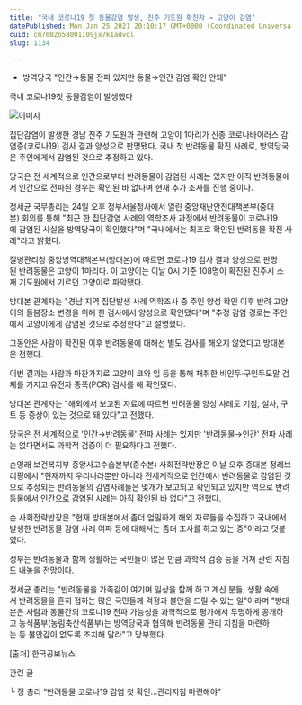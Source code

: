 ```yaml
---
title: "국내 코로나19 첫 동물감염 발생, 진주 기도원 확진자 → 고양이 감염"
datePublished: Mon Jan 25 2021 20:10:17 GMT+0000 (Coordinated Universal Time)
cuid: cm7002o58001i09jx7k1advql
slug: 1134

---
```



- 방역당국 "인간→동물 전파 있지만 동물→인간 감염 확인 안돼"

국내 코로나19첫 동물감염이 발생했다

![이미지](https://cdn.hashnode.com/res/hashnode/image/upload/v1739249209586/ff939bf5-db1c-46b0-ae07-52dabce872a7.jpeg)

집단감염이 발생한 경남 진주 기도원과 관련해 고양이 1마리가 신종 코로나바이러스 감염증(코로나19) 검사 결과 양성으로 판명됐다. 국내 첫 반려동물 확진 사례로, 방역당국은 주인에게서 감염된 것으로 추정하고 있다.

당국은 전 세계적으로 인간으로부터 반려동물이 감염된 사례는 있지만 아직 반려동물에서 인간으로 전파된 경우는 확인된 바 없다며 현재 추가 조사를 진행 중이다.

정세균 국무총리는 24일 오후 정부서울청사에서 열린 중앙재난안전대책본부(중대본) 회의를 통해 "최근 한 집단감염 사례의 역학조사 과정에서 반려동물이 코로나19에 감염된 사실을 방역당국이 확인했다"며 "국내에서는 최초로 확인된 반려동물 확진 사례"라고 밝혔다.

질병관리청 중앙방역대책본부(방대본)에 따르면 코로나19 검사 결과 양성으로 판명된 반려동물은 고양이 1마리다. 이 고양이는 이날 0시 기준 108명이 확진된 진주시 소재 기도원에서 기르던 고양이로 파악됐다.

방대본 관계자는 "경남 지역 집단발생 사례 역학조사 중 주인 양성 확인 이후 반려 고양이의 돌봄장소 변경을 위해 한 검사에서 양성으로 확인됐다"며 "추정 감염 경로는 주인에서 고양이에게 감염된 것으로 추정한다"고 설명했다.

그동안은 사람이 확진된 이후 반려동물에 대해선 별도 검사를 해오지 않았다고 방대본은 전했다.

이번 결과는 사람과 마찬가지로 고양이 코와 입 등을 통해 채취한 비인두·구인두도말 검체를 가지고 유전자 증폭(PCR) 검사를 해 확인됐다.

방대본 관계자는 "해외에서 보고된 자료에 따르면 반려동물 양성 사례도 기침, 설사, 구토 등 증상이 있는 것으로 돼 있다"고 전했다.

당국은 전 세계적으로 '인간→반려동물' 전파 사례는 있지만 '반려동물→인간' 전파 사례는 없다면서도 과학적 검증이 더 필요하다고 전했다.

손영래 보건복지부 중앙사고수습본부(중수본) 사회전략반장은 이날 오후 중대본 정례브리핑에서 "현재까지 우리나라뿐만 아니라 전세계적으로 인간에서 반려동물로 감염된 것으로 추정되는 반려동물의 감염사례들은 몇개가 보고되고 확인되고 있지만 역으로 반려동물에서 인간으로 감염된 사례는 아직 확인된 바 없다"고 전했다.

손 사회전략반장은 "현재 방대본에서 좀더 엄밀하게 해외 자료들을 수집하고 국내에서 발생한 반려동물 감염 사례 여파 등에 대해서는 좀더 조사를 하고 있는 중"이라고 덧붙였다.

정부는 반려동물과 함께 생활하는 국민들이 많은 만큼 과학적 검증 등을 거쳐 관련 지침도 내놓을 전망이다.

정세균 총리는 "반려동물을 가족같이 여기며 일상을 함께 하고 계신 분들, 생활 속에서 반려동물을 흔히 접하는 많은 국민들께 걱정과 불안을 드릴 수 있는 일"이라며 "방대본은 사람과 동물간의 코로나19 전파 가능성을 과학적으로 평가해서 투명하게 공개하고 농식품부(농림축산식품부)는 방역당국과 협의해 반려동물 관리 지침을 마련하는 등 불안감이 없도록 조치해 달라"고 당부했다.

[출처] 한국공보뉴스

관련 글

└ 정 총리 “반려동물 코로나19 감염 첫 확인…관리지침 마련해야”